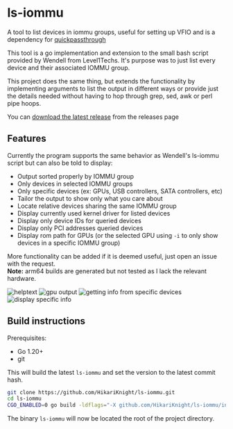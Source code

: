 # ls-iommu
A tool to list devices in iommu groups, useful for setting up VFIO and is a dependency for [quickpassthrough](https://github.com/HikariKnight/quickpassthrough)

This tool is a go implementation and extension to the small bash script provided by Wendell from Level1Techs.
It's purpose was to just list every device and their associated IOMMU group.

This project does the same thing, but extends the functionality by implementing arguments to list the output in different ways or provide just the details needed without having to hop through grep, sed, awk or perl pipe hoops.

You can [download the latest release](https://github.com/HikariKnight/ls-iommu/releases/) from the releases page

## Features
Currently the program supports the same behavior as Wendell's ls-iommu script but can also be told to display:
- Output sorted properly by IOMMU group
- Only devices in selected IOMMU groups
- Only specific devices (ex: GPUs, USB controllers, SATA controllers, etc)
- Tailor the output to show only what you care about
- Locate relative devices sharing the same IOMMU group
- Display currently used kernel driver for listed devices
- Display only device IDs for queried devices
- Display only PCI addresses queried devices
- Display rom path for GPUs (or the selected GPU using `-i` to only show devices in a specific IOMMU group)

More functionality can be added if it is deemed useful, just open an issue with the request.
<br>
**Note:** arm64 builds are generated but not tested as I lack the relevant hardware.

![helptext](https://github.com/HikariKnight/ls-iommu/assets/2557889/4c04e171-5b21-4858-8810-76daa7d15303)
![gpu output](https://github.com/HikariKnight/ls-iommu/assets/2557889/a6ef282b-dc25-493b-8a7c-3f5cd8fcff3f)
![getting info from specific devices](https://github.com/HikariKnight/ls-iommu/assets/2557889/19bf09d6-76e6-47c7-8875-3aa73c327e15)
![display specific info](https://github.com/HikariKnight/ls-iommu/assets/2557889/c0453d50-db09-4d41-8701-59477a567654)


## Build instructions
Prerequisites: 
* Go 1.20+
* git

This will build the latest `ls-iommu` and set the version to the latest commit hash.
```bash
git clone https://github.com/HikariKnight/ls-iommu.git
cd ls-iommu
CGO_ENABLED=0 go build -ldflags="-X github.com/HikariKnight/ls-iommu/internal/version.Version=$(git rev-parse --short HEAD)" -o ls-iommu cmd/main.go
```

The binary `ls-iommu` will now be located the root of the project directory.
